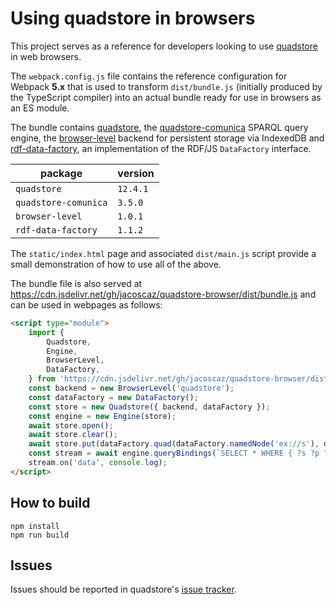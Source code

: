 
# Using quadstore in browsers

This project serves as a reference for developers looking to use [quadstore][0]
in web browsers.

The `webpack.config.js` file contains the reference configuration for Webpack
**5.x** that is used to transform `dist/bundle.js` (initially produced by the
TypeScript compiler) into an actual bundle ready for use in browsers as an ES
module.

The bundle contains [quadstore][0], the [quadstore-comunica][4] SPARQL query
engine, the [browser-level][1] backend for persistent storage via IndexedDB and
[rdf-data-factory][3], an implementation of the RDF/JS `DataFactory` interface.

| package              | version  |
|----------------------|----------|
| `quadstore`          | `12.4.1` |
| `quadstore-comunica` | `3.5.0`  |
| `browser-level`      | `1.0.1`  |
| `rdf-data-factory`   | `1.1.2`  |

The `static/index.html` page and associated `dist/main.js` script provide a 
small demonstration of how to use all of the above.

The bundle file is also served at 
https://cdn.jsdelivr.net/gh/jacoscaz/quadstore-browser/dist/bundle.js
and can be used in webpages as follows:

```html
<script type="module">
    import {
        Quadstore,
        Engine,
        BrowserLevel,
        DataFactory,
    } from 'https://cdn.jsdelivr.net/gh/jacoscaz/quadstore-browser/dist/bundle.js';
    const backend = new BrowserLevel('quadstore');
    const dataFactory = new DataFactory();
    const store = new Quadstore({ backend, dataFactory });
    const engine = new Engine(store);
    await store.open();
    await store.clear();
    await store.put(dataFactory.quad(dataFactory.namedNode('ex://s'), dataFactory.namedNode('ex://p'), dataFactory.namedNode('ex://o')));
    const stream = await engine.queryBindings(`SELECT * WHERE { ?s ?p ?o }`);
    stream.on('data', console.log);
</script>
```

## How to build

```shell
npm install
npm run build
```

## Issues

Issues should be reported in quadstore's [issue tracker][2].

[0]: https://www.npmjs.com/package/quadstore
[1]: https://www.npmjs.com/package/browser-level
[2]: https://github.com/jacoscaz/quadstore/issues
[3]: https://www.npmjs.com/package/rdf-data-factory
[4]: https://www.npmjs.com/package/quadstore-comunica
